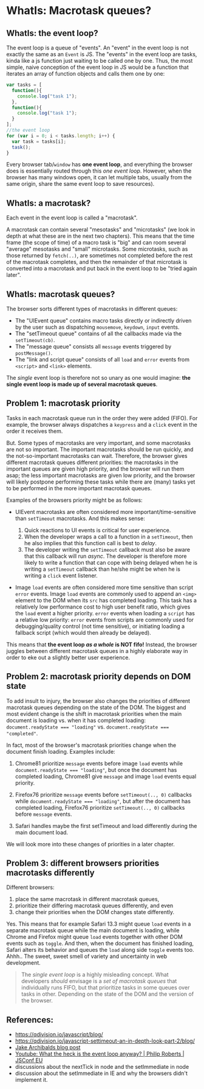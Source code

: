 # WhatIs: Macrotask queues?

## WhatIs: the event loop?

The event loop is a queue of "events". An "event" in the event loop is not exactly the same as an `Event` is JS. The "events" in the event loop are tasks, kinda like a js function just waiting to be called one by one. Thus, the most simple, naive conception of the event loop in JS would be a function that iterates an array of function objects and calls them one by one:

```javascript
var tasks = [
  function(){
    console.log("task 1");
  },
  function(){
    console.log("task 1");
  }
];
//the event loop
for (var i = 0; i < tasks.length; i++) {
  var task = tasks[i];
  task();
}
``` 

Every browser tab/`window` has **one event loop**, and everything the browser does is essentially routed through this *one event loop*. However, when the browser has many windows open, it can let multiple tabs, usually from the same origin, share the same event loop to save resources).

## WhatIs: a macrotask?

Each event in the event loop is called a "macrotask".

A macrotask can contain several "mesotasks" and "microtasks" (we look in depth at what these are in the next two chapters). This means that the time frame (the scope of time) of a macro task is "big" and can room several "average" mesotasks and "small" microtasks. Some microtasks, such as those returned by `fetch(..)`, are sometimes not completed before the rest of the macrotask completes, and then the remainder of that microtask is converted into a macrotask and put back in the event loop to be "tried again later". 

## WhatIs: macrotask queues?
 
The browser sorts different types of macrotasks in different queues: 

 * The "UIEvent queue" contains macro tasks directly or indirectly driven by the user such as dispatching `mousemove`, `keydown`, `input` events. 
 * The "setTimeout queue" contains of all the callbacks made via the `setTimeout(cb)`. 
 * The "message queue" consists all `message` events triggered by `postMessage()`.  
 * The "link and script queue" consists of all `load` and `error` events from `<script>` and `<link>` elements.

The *single* event loop is therefore not so unary as one would imagine: **the single event loop is made up of several macrotask queues**.

## Problem 1: macrotask priority

Tasks in each macrotask queue run in the order they were added (FIFO). For example, the browser always dispatches a `keypress` and a `click` event in the order it receives them.

But. Some types of macrotasks are very important, and some macrotasks are not so important. The important macrotasks should be run quickly, and the not-so-important macrotasks can wait. Therefore, the browser gives different macrotask queues different priorities: the macrotasks in the important queues are given high priority, and the browser will run them asap; the less important macrotasks are given low priority, and the browser will likely postpone performing these tasks while there are (many) tasks yet to be performed in the more important macrotask queues.

Examples of the browsers priority might be as follows:

 * UIEvent macrotasks are often considered more important/time-sensitive than `setTimeout` macrotasks. And this makes sense: 
   1. Quick reactions to UI events is critical for user experience.
   2. When the developer wraps a call to a function in a `setTimeout`, then he also implies that this function call is best to *delay*. 
   3. The developer writing the `setTimeout` callback must also be aware that this callback will run *async*. The developer is therefore more likely to write a function that can cope with being delayed when he is writing a `setTimeout` callback than he/she might be when he is writing a `click` event listener.

 * Image `load` events are often considered more time sensitive than script `error` events. Image `load` events are commonly used to append an `<img>` element to the DOM when its `src` has completed loading. This task has a relatively low performance cost to high user benefit ratio, which gives the `load` event a higher priority. `error` events when loading a `script` has a relative low priority: `error` events from scripts are commonly used for debugging/quality control (not time sensitive), or initiating loading a fallback script (which would then already be delayed).  

This means that **the event loop *as a whole* is NOT fifo!** Instead, the browser juggles between different macrotask queues in a highly elaborate way in order to eke out a slightly better user experience.

## Problem 2: macrotask priority depends on DOM state

To add insult to injury, the browser also changes the priorities of different macrotask queues depending on the state of the DOM. The biggest and most evident change is the shift in macrotask priorities when the main document is loading vs. when it has completed loading: `document.readyState === "loading"` vs. `document.readyState === "completed"`.   

In fact, most of the browser's macrotask priorities change when the document finish loading. Examples include:

1. Chrome81 prioritize `message` events before image `load` events while `document.readyState === "loading"`, but once the document has completed loading, Chrome81 give `message` and image `load` events equal priority.

2. Firefox76 prioritize `message` events before `setTimeout(.., 0)` callbacks while `document.readyState === "loading"`,  but after the document has completed loading, Firefox76 prioritize `setTimeout(.., 0)` callbacks before `message` events.

3. Safari handles maybe the first setTimeout and load differently during the main document load. 

We will look more into these changes of priorities in a later chapter.

## Problem 3: different browsers priorities macrotasks differently

Different browsers:
1. place the same macrotask in different macrotask queues, 
2. prioritize their differing macrotask queues differently, and even
3. change their priorities when the DOM changes state differently. 

Yes. This means that for example Safari 13.3 might queue `load` events in a separate macrotask queue while the main document is loading, while Chrome and Firefox might queue `load` events together with other DOM events such as `toggle`. And then, when the document has finished loading, Safari alters its behavior and queues the `load` along side `toggle` events too. Ahhh.. The sweet, sweet smell of variety and uncertainty in web development. 
  
> The *single event loop* is a highly misleading concept. What developers *should* envisage is a *set of macrotask queues* that individually runs FIFO, but that prioritize tasks in some queues over tasks in other. Depending on the state of the DOM and the version of the browser.
  
## References:

 * https://qdivision.io/javascript/blog/
 * https://qdivision.io/javascript-settimeout-an-in-depth-look-part-2/blog/
 * [Jake Archibalds blog post](https://jakearchibald.com/2015/tasks-microtasks-queues-and-schedules/)
 * [Youtube: What the heck is the event loop anyway? | Philip Roberts | JSConf EU](https://www.youtube.com/results?search_query=philip+roberts+js)
 * discussions about the nextTick in node and the setImmediate in node
 * discussion about the setImmediate in IE and why the browsers didn't implement it. 
 
      
